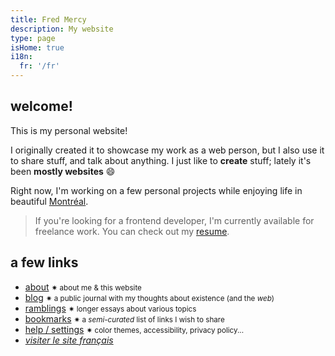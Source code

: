 ```yaml
---
title: Fred Mercy
description: My website
type: page
isHome: true
i18n:
  fr: '/fr'
---
```


## welcome!

This is my personal website!

I originally created it to showcase my work as a web person, but I also use it to share stuff, and talk about anything. I just like to **create** stuff; lately it's been **mostly websites** 😄

Right now, I'm working on a few personal projects while enjoying life in beautiful <a href="https://www.openstreetmap.org/#map=16/45.5386/-73.6174&layers=N" target="_blank" rel="noopener noreferrer">Montréal</a>.

> If you're looking for a frontend developer, I'm currently available for freelance work. You can check out my [resume](/resume).

## a few links

- [about](/about) <small class="color-secondary">✷ about me & this website</small>
- [blog](/blog) <small class="color-secondary">✷ a public journal with my thoughts about existence (and the _web_)</small>
- [ramblings](/ramblings) <small class="color-secondary">✷ longer essays about various topics</small>
- [bookmarks](/bookmarks) <small class="color-secondary">✷ a _semi-curated_ list of links I wish to share</small>
- <a href="/help" data-component="emit" data-event="SHOW_BOX_HELP" data-no-transition>help / settings</a> <small class="color-secondary">✷ color themes, accessibility, privacy policy...</small>
- <a href="/fr" lang="fr"><i>visiter le site français</i></a>
